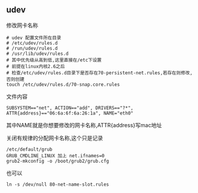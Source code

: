 ## udev

修改网卡名称

```
# udev 配置文件所在目录
# /etc/udev/rules.d
# /run/udev/rules.d
# /usr/lib/udev/rules.d
# 其中优先级从高到低,这里直接在/etc下设置
# 前提在linux内核2.6之后
# 检查/etc/udev/rules.d目录下是否存在70-persistent-net.rules,若存在则修改,否则创建
touch /etc/udev/rules.d/70-snap.core.rules
```

文件内容

```
SUBSYSTEM=="net", ACTION=="add", DRIVERS=="?*", ATTR{address}=="06:6a:6f:6a:26:1a", NAME="eth0"
```

其中NAME就是你想要修改的网卡名称,ATTR{address}写mac地址



关闭有规律的分配网卡名称,这个只是记录

```
/etc/default/grub 
GRUB_CMDLINE_LINUX 加上 net.ifnames=0
grub2-mkconfig -o /boot/grub2/grub.cfg
```

也可以

```
ln -s /dev/null 80-net-name-slot.rules
```













